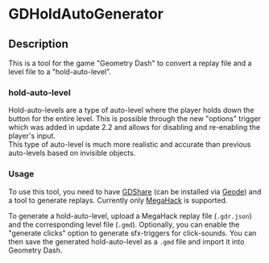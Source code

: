 # GDHoldAutoGenerator

## Description
This is a tool for the game "Geometry Dash" to convert a replay file and a level file to a "hold-auto-level".

### hold-auto-level
Hold-auto-levels are a type of auto-level where the player holds down the button for the entire level.
This is possible through the new "options" trigger which was added in update 2.2 
and allows for disabling and re-enabling the player's input.  
This type of auto-level is much more realistic and accurate than previous auto-levels based on invisible objects.

### Usage
To use this tool, you need to have [GDShare](https://github.com/HJfod/GDShare) (can be installed via [Geode](https://geode-sdk.org))
and a tool to generate replays. Currently only [MegaHack](https://absolllute.com/store/mega_hack) is supported.

To generate a hold-auto-level, upload a MegaHack replay file (`.gdr.json`) and the corresponding level file (`.gmd`).
Optionally, you can enable the "generate clicks" option to generate sfx-triggers for click-sounds.
You can then save the generated hold-auto-level as a `.gmd` file and import it into Geometry Dash.